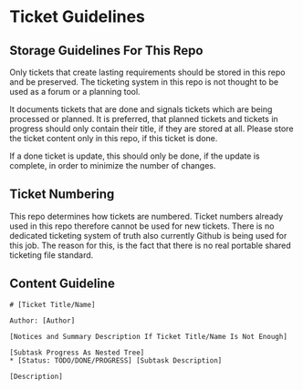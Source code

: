 # Ticket Guidelines

## Storage Guidelines For This Repo

Only tickets that create lasting requirements should be stored in this repo
and be preserved.
The ticketing system in this repo is not thought to be used
as a forum or a planning tool.

It documents tickets that are done and signals tickets which
are being processed or planned.
It is preferred, that planned tickets and tickets in progress should only
contain their title,
if they are stored at all.
Please store the ticket content only in this repo,
if this ticket is done.

If a done ticket is update, this should only be done, if the update is complete,
in order to minimize the number of changes.

## Ticket Numbering

This repo determines how tickets are numbered.
Ticket numbers already used in this repo therefore cannot be used for new
tickets.
There is no dedicated ticketing system of truth also currently Github
is being used for this job.
The reason for this, is the fact that there is no real portable shared
ticketing file standard.

## Content Guideline

```
# [Ticket Title/Name]

Author: [Author]

[Notices and Summary Description If Ticket Title/Name Is Not Enough]

[Subtask Progress As Nested Tree]
* [Status: TODO/DONE/PROGRESS] [Subtask Description]

[Description]
```